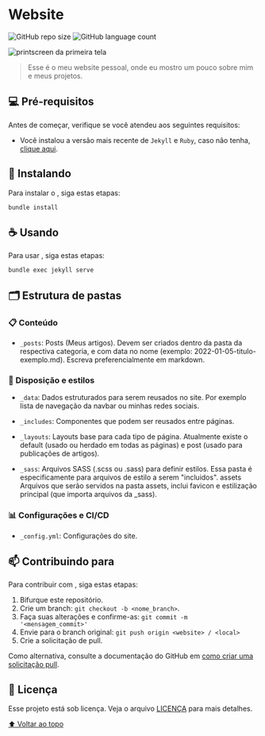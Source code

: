 # Website

![GitHub repo size](https://img.shields.io/github/repo-size/ryrden/ryrden.dev)
![GitHub language count](https://img.shields.io/github/languages/count/ryrden/ryrden.dev)

<img src="https://i.imgur.com/7IxW3fn.png" alt="printscreen da primeira tela">

> Esse é o meu website pessoal, onde eu mostro um pouco sobre mim e meus projetos.

## 💻 Pré-requisitos

Antes de começar, verifique se você atendeu aos seguintes requisitos:
<!---Estes são apenas requisitos de exemplo. Adicionar, duplicar ou remover conforme necessário--->
* Você instalou a versão mais recente de `Jekyll` e `Ruby`, caso não tenha, [clique aqui](https://jekyllrb.com/docs/installation/).

## 🚀 Instalando <website>

Para instalar o <website>, siga estas etapas:

```
bundle install
```

## ☕ Usando <website>

Para usar <website>, siga estas etapas:

```
bundle exec jekyll serve
```

## 🗂 Estrutura de pastas

### 📋 Conteúdo

* `_posts`: Posts (Meus artigos). Devem ser criados dentro da pasta da respectiva categoria, e com data no nome (exemplo: 2022-01-05-titulo-exemplo.md). Escreva preferencialmente em markdown.

### 🎨 Disposição e estilos

* `_data`: Dados estruturados para serem reusados no site. Por exemplo lista de navegação da navbar ou minhas redes sociais.

* `_includes`: Componentes que podem ser reusados entre páginas.

* `_layouts`: Layouts base para cada tipo de página. Atualmente existe o default (usado ou herdado em todas as páginas) e post (usado para publicações de artigos).

* `_sass`: Arquivos SASS (.scss ou .sass) para definir estilos. Essa pasta é especificamente para arquivos de estilo a serem "incluidos".
assets Arquivos que serão servidos na pasta assets, inclui favicon e estilização principal (que importa arquivos da _sass).

### 📊 Configurações e CI/CD

* `_config.yml`: Configurações do site.

## 📫 Contribuindo para <website>

Para contribuir com <website>, siga estas etapas:

1. Bifurque este repositório.
2. Crie um branch: `git checkout -b <nome_branch>`.
3. Faça suas alterações e confirme-as: `git commit -m '<mensagem_commit>'`
4. Envie para o branch original: `git push origin <website> / <local>`
5. Crie a solicitação de pull.

Como alternativa, consulte a documentação do GitHub em [como criar uma solicitação pull](https://help.github.com/en/github/collaborating-with-issues-and-pull-requests/creating-a-pull-request).

## 📝 Licença

Esse projeto está sob licença. Veja o arquivo [LICENÇA](LICENSE.md) para mais detalhes.

[⬆ Voltar ao topo](#website)<br>
